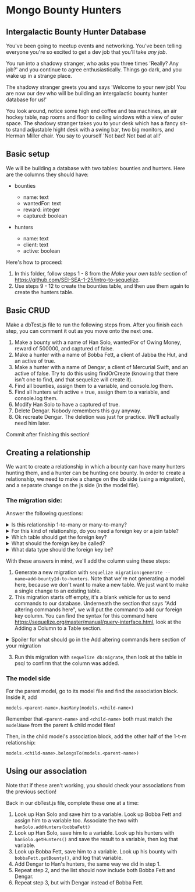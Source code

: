 # Mongo Bounty Hunters

## Intergalactic Bounty Hunter Database
You've been going to meetup events and networking. You've been telling everyone you're so excited to get a dev job that you'll take _any job_.

You run into a shadowy stranger, who asks you three times 'Really? Any job?' and you continue to agree enthusiastically. Things go dark, and you wake up in a strange place.

The shadowy stranger greets you and says 'Welcome to your new job! You are now our dev who will be building an intergalactic bounty hunter database for us!'

You look around, notice some high end coffee and tea machines, an air hockey table, nap rooms and floor to ceiling windows with a view of outer space. The shadowy stranger takes you to your desk which has a fancy sit-to stand adjustable hight desk with a swing bar, two big monitors, and Herman Miller chair. You say to yourself 'Not bad! Not bad at all!'

## Basic setup
We will be building a database with two tables: bounties and hunters. Here are the columns they should have:

- bounties
  - name: text
  - wantedFor: text
  - reward: integer
  - captured: boolean

- hunters
  - name: text
  - client: text
  - active: boolean

Here's how to proceed:
1. In this folder, follow steps 1 - 8 from the *Make your own table* section of https://github.com/SEI-SEA-1-25/intro-to-sequelize.
1. Use steps 9 - 12 to create the bounties table, and then use them again to create the hunters table.

## Basic CRUD
Make a dbTest.js file to run the following steps from. After you finish each step, you can comment it out as you move onto the next one.

1. Make a bounty with a name of Han Solo, wantedFor of Owing Money, reward of 500000, and captured of false.
1. Make a hunter with a name of Bobba Fett, a client of Jabba the Hut, and an active of true. 
1. Make a hunter with a name of Dengar, a client of Mercurial Swift, and an active of false. Try to do this using findOrCreate (knowing that there isn't one to find, and that sequelize will create it).
1. Find all bounties, assign them to a variable, and console.log them.
1. Find all hunters with active = true, assign them to a variable, and console.log them.
1. Modify Han Solo to have a captured of true.
1. Delete Dengar. Nobody remembers this guy anyway.
1. Ok recreate Dengar. The deletion was just for practice. We'll actually need him later.

Commit after finishing this section!

## Creating a relationship
We want to create a relationship in which a bounty can have many hunters hunting them, and a hunter can be hunting one bounty. In order to create a relationship, we need to make a change on the db side (using a migration), and a separate change on the js side (in the model file).

### The migration side:
Answer the following questions:
<details>
  <summary>Is this relationship 1-to-many or many-to-many?</summary>
  1-to-many: a bounty can have many hunters, but a hunter belongs to just 1 bounty.
</details>

<details>
  <summary>For this kind of relationship, do you need a foreign key or a join table?</summary>
  Foreign key: join tables are for m-t-m relationships.
</details>

<details>
  <summary>Which table should get the foreign key?</summary>
  hunters: the child entity always gets the foriegn key in a 1-t-m relationship.
</details>

<details>
  <summary>What should the foreign key be called?</summary>
  bountyId: this convention is what sequelize is expecting, where the name of the parent table is singularized and the whole word is camel cased.
</details>

<details>
  <summary>What data type should the foreign key be?</summary>
  integer: it references the id column of bounties, which is an integer. So this column should also be an integer.
</details>

With these answers in mind, we'll add the column using these steps:
1. Generate a new migration with `sequelize migration:generate --name=add-bountyId-to-hunters`. Note that we're not generating a model here, because we don't want to make a new table. We just want to make a single change to an existing table.
2. This migration starts off empty, it's a blank vehicle for us to send commands to our database. Underneath the section that says "Add altering commands here", we will put the command to add our foreign key column. You can find the syntax for this command here https://sequelize.org/master/manual/query-interface.html, look at the Adding a Column to a Table section.

<details>
  <summary>Spoiler for what should go in the Add altering commands here section of your migration</summary>
  await queryInterface.addColumn('hunters', 'bountyId', { type: Sequelize.DataTypes.INTEGER })
</details>

3. Run this migration with `sequelize db:migrate`, then look at the table in psql to confirm that the column was added.

### The model side
For the parent model, go to its model file and find the association block. Inside it, add
```
models.<parent-name>.hasMany(models.<child-name>)
```
Remember that `<parent-name>` and `<child-name>` both must match the `modelName` from the parent & child model files!

Then, in the child model's association block, add the other half of the 1-t-m relationship:
```
models.<child-name>.belongsTo(models.<parent-name>)
```

## Using our association
Note that if these aren't working, you should check your associations from the previous section!

Back in our dbTest.js file, complete these one at a time:
1. Look up Han Solo and save him to a variable. Look up Bobba Fett and assign him to a variable too. Associate the two with `hanSolo.addHunters(bobbaFett)`
1. Look up Han Solo, save him to a variable. Look up his hunters with `hanSolo.getHunters()` and save the result to a variable, then log that variable.
1. Look up Bobba Fett, save him to a variable. Look up his bounty with `bobbaFett.getBounty()`, and log that variable.
1. Add Dengar to Han's hunters, the same way we did in step 1.
1. Repeat step 2, and the list should now include both Bobba Fett and Dengar.
1. Repeat step 3, but with Dengar instead of Bobba Fett.
